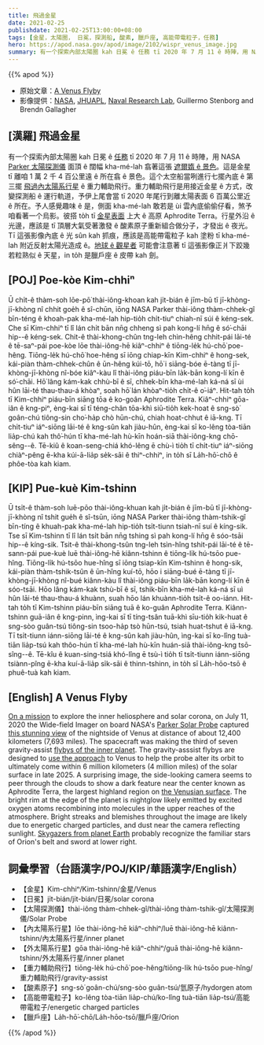 ```yaml
---
title: 飛過金星
date: 2021-02-25
publishdate: 2021-02-25T13:00:00+08:00
tags: [金星，太陽圈， 日冕，探測船, 酸素, 臘戶座, 高能帶電粒子，任務]
hero: https://apod.nasa.gov/apod/image/2102/wispr_venus_image.jpg
summary: 有一个探索內部太陽圈 kah 日冕 ê 任務 tī 2020 年 7 月 11 ê 時陣，用 NASA Parker 太陽探測儀面頂 ê 闊幅 kha-mé-lah 翕著這个遮爾媠 ê 景色。
---
```


{{% apod %}}

- 原始文章：[A Venus Flyby](https://apod.nasa.gov/apod/ap210224.html)
- 影像提供：[NASA][NASA], [JHUAPL][JHUAPL], [Naval Research Lab][Naval Research Lab], Guillermo Stenborg and Brendn Gallagher


## [漢羅] 飛過金星

有一个探索內部太陽圈 kah 日冕 ê [任務][On a mission] tī 2020 年 7 月 11 ê 時陣，用 NASA [Parker 太陽探測儀][Parker Solar Probe] 面頂 ê 闊幅 kha-mé-lah 翕著這張 [遮爾媠 ê 景色][this stunning view]。這是金星 tī 離咱 1 萬 2 千 4 百公里遠 ê 所在翕 ê 景色。這个太空船當咧進行七擺內底 ê 第三擺 [飛過內太陽系行星][flybys of the inner planet] ê 重力輔助飛行。重力輔助飛行是用接近金星 ê 方式，改變探測船 ê 運行軌道，予伊上尾會當 tī 2020 年尾行到離太陽表面 6 百萬公里近 ê 所在。予人感覺趣味 ê 是，側面 kha-mé-lah 敢若是 ùi 雲內底偷偷仔看，煞予咱看著一个烏影。彼搭 to̍h tī [金星表面][the Venusian surface] 上大 ê 高原 Aphrodite Terra。行星外沿 ê 光邊，應該是 tī 頂層大氣受著激發 ê 酸素原子重新組合做分子，才發出 ê 夜光。Tī 這張影像內底 ê 光 sûn kah 抓痕，應該是高能帶電粒子 kah 塗粉 tī kha-mé-lah 附近反射太陽光造成 ê。[地球 ê 觀星者][Skygazers from planet Earth] 可能會注意著 tī 這張影像正爿下跤幾若粒熟似 ê 天星，in to̍h 是臘戶座 ê 皮帶 kah 劍。

## [POJ] Poe-kòe Kim-chhiⁿ

Ū chi̍t-ê thàm-soh lōe-pō͘ thài-iông-khoan kah ji̍t-bián ê jīm-bū tī jī-khòng-jī-khòng nî chhit goe̍h ê sî-chūn, iōng NASA Parker thài-iông thàm-chhek-gî bīn-téng ê khoah-pak kha-mé-lah hip-tio̍h chi̍t-tiuⁿ chiah-nī súi ê kéng-sek. Che sī Kim-chhiⁿ tī lî lán chi̍t bān nn̄g chheng sì pah kong-lí hn̄g ê só͘-chāi hip--ê kéng-sek. Chit-ê thài-khong-chûn tng-leh chìn-hêng chhit-pái lāi-té ê tē-saⁿ-pái poe-kòe lōe thài-iông-hē kiâⁿ-chhiⁿ ê tiōng-le̍k hú-chō͘ poe-hêng. Tiōng-le̍k hú-chō͘ hoe-hêng sī iōng chiap-kīn Kim-chhiⁿ ê hong-sek, kái-piàn thàm-chhek-chûn ê ūn-hêng kúi-tō, hō͘ i siāng-bóe ē-tàng tī jī-khòng-jī-khòng nî-bóe kiâⁿ-kàu lî thài-iông piáu-bīn la̍k-bān kong-lí kīn ê só͘-chāi. Hō͘ lâng kám-kak chhù-bī ê sī, chhek-bīn kha-mé-lah ká-ná sī ùi hûn lāi-té thau-thau-á khòaⁿ, soah hō͘ lán khòaⁿ-tio̍h chi̍t-ê o͘-iáⁿ. Hit-tah to̍h tī Kim-chhiⁿ piáu-bīn siāng tōa ê ko-goân Aphrodite Terra. Kiâⁿ-chhiⁿ gōa-iân ê kng-piⁿ, èng-kai sī tī téng-chân tōa-khì siū-tio̍h kek-hoat ê sng-sò͘ goân-chú tiông-sin cho͘-ha̍p chò hūn-chú, chiah hoat-chhut ê iā-kng. Tī chi̍t-tiuⁿ iáⁿ-siōng lāi-té ê kng-sûn kah jiàu-hûn, èng-kai sī ko-lêng tòa-tiān lia̍p-chú kah thô͘-hún tī kha-mé-lah hù-kīn hoán-siā thài-iông-kng chō-sêng--ê. Tē-kiû ê koan-seng-chiá khó-lêng ē chù-ì tio̍h tī chi̍t-tiuⁿ iáⁿ-siōng chiàⁿ-pêng ē-kha kúi-ā-lia̍p se̍k-sāi ê thiⁿ-chhiⁿ, in to̍h sī La̍h-hō͘-chō ê phôe-tòa kah kiam.


## [KIP] Pue-kuè Kim-tshinn

Ū tsi̍t-ê thàm-soh luē-pōo thài-iông-khuan kah ji̍t-bián ê jīm-bū tī jī-khòng-jī-khòng nî tshit gue̍h ê sî-tsūn, iōng NASA Parker thài-iông thàm-tshik-gî bīn-tíng ê khuah-pak kha-mé-lah hip-tio̍h tsi̍t-tiunn tsiah-nī suí ê kíng-sik. Tse sī Kim-tshinn tī lî lán tsi̍t bān nn̄g tshing sì pah kong-lí hn̄g ê sóo-tsāi hip--ê kíng-sik. Tsit-ê thài-khong-tsûn tng-leh tsìn-hîng tshit-pái lāi-té ê tē-sann-pái pue-kuè luē thài-iông-hē kiânn-tshinn ê tiōng-li̍k hú-tsōo pue-hîng. Tiōng-li̍k hú-tsōo hue-hîng sī iōng tsiap-kīn Kim-tshinn ê hong-sik, kái-piàn thàm-tshik-tsûn ê ūn-hîng kuí-tō, hōo i siāng-bué ē-tàng tī jī-khòng-jī-khòng nî-bué kiânn-kàu lî thài-iông piáu-bīn la̍k-bān kong-lí kīn ê sóo-tsāi. Hōo lâng kám-kak tshù-bī ê sī, tshik-bīn kha-mé-lah ká-ná sī uì hûn lāi-té thau-thau-á khuànn, suah hōo lán khuànn-tio̍h tsi̍t-ê oo-iánn. Hit-tah to̍h tī Kim-tshinn piáu-bīn siāng tuā ê ko-guân Aphrodite Terra. Kiânn-tshinn guā-iân ê kng-pinn, ìng-kai sī tī tíng-tsân tuā-khì sīu-tio̍h kik-huat ê sng-sòo guân-tsú tiông-sin tsoo-ha̍p tsò hūn-tsú, tsiah huat-tshut ê iā-kng. Tī tsi̍t-tiunn iánn-siōng lāi-té ê kng-sûn kah jiàu-hûn, ìng-kai sī ko-lîng tuà-tiān lia̍p-tsú kah thôo-hún tī kha-mé-lah hù-kīn huán-siā thài-iông-kng tsō-sîng--ê. Tē-kîu ê kuan-sing-tsiá khó-lîng ē tsù-ì tio̍h tī tsi̍t-tiunn iánn-siōng tsiànn-pîng ē-kha kuí-ā-lia̍p si̍k-sāi ê thinn-tshinn, in to̍h sī La̍h-hōo-tsō ê phuê-tuà kah kiam.



## [English] A Venus Flyby

[On a mission][On a mission] to explore the inner heliosphere and solar corona, on July 11, 2020 the Wide-field Imager on board NASA's [Parker Solar Probe][Parker Solar Probe] captured [this stunning view][this stunning view] of the nightside of Venus at distance of about 12,400 kilometers (7,693 miles). The spacecraft was making the third of seven gravity-assist [flybys of the inner planet][flybys of the inner planet]. The gravity-asssist flybys are designed to [use the approach][use the approach] to Venus to help the probe alter its orbit to ultimately come within 6 million kilometers (4 million miles) of the solar surface in late 2025. A surprising image, the side-looking camera seems to peer through the clouds to show a dark feature near the center known as Aphrodite Terra, the largest highland region on [the Venusian surface][the Venusian surface]. The bright rim at the edge of the planet is nightglow likely emitted by excited oxygen atoms recombining into molecules in the upper reaches of the atmosphere. Bright streaks and blemishes throughout the image are likely due to energetic charged particles, and dust near the camera reflecting sunlight. [Skygazers from planet Earth][Skygazers from planet Earth] probably recognize the familiar stars of Orion's belt and sword at lower right.


## 詞彙學習（台語漢字/POJ/KIP/華語漢字/English）

- 【金星】Kim-chhiⁿ/Kim-tshinn/金星/Venus
- 【日冕】ji̍t-bián/ji̍t-bián/日冕/solar corona
- 【太陽探測儀】thài-iông thàm-chhek-gî/thài-iông thàm-tshik-gî/太陽探測儀/Solar Probe
- 【內太陽系行星】lōe thài-iông-hē kiâⁿ-chhiⁿ/luē thài-iông-hē kiânn-tshinn/內太陽系行星/inner planet
- 【外太陽系行星】gōa thài-iông-hē kiâⁿ-chhiⁿ/guā thài-iông-hē kiânn-tshinn/外太陽系行星/inner planet
- 【重力輔助飛行】tiōng-le̍k hú-chō͘ poe-hêng/tiōng-li̍k hú-tsōo pue-hîng/重力輔助飛行/gravity-assist
- 【酸素原子】sng-sò͘ goân-chú/sng-sòo guân-tsú/氫原子/hydorgen atom
- 【高能帶電粒子】ko-lêng tòa-tiān lia̍p-chú/ko-lîng tuà-tiān lia̍p-tsú/高能帶電粒子/energetic charged particles
- 【臘戶座】La̍h-hō͘-chō/La̍h-hōo-tsō/臘戶座/Orion

{{% /apod %}}

[NASA]: https://www.nasa.gov/
[JHUAPL]: https://www.jhuapl.edu/
[Naval Research Lab]: https://www.nrl.navy.mil/
[On a mission]: https://apod.nasa.gov/apod/ap191209.html
[Parker Solar Probe]: https://www.nasa.gov/content/goddard/parker-solar-probe
[this stunning view]: https://www.nasa.gov/feature/goddard/2021/parker-solar-probe-offers-a-stunning-view-of-venus
[flybys of the inner planet]: https://blogs.nasa.gov/parkersolarprobe/2021/02/19/parker-solar-probe-primed-for-fourth-venus-flyby/
[use the approach]: https://solarsystem.nasa.gov/basics/primer/
[the Venusian surface]: https://blogs.nasa.gov/parkersolarprobe/2021/02/19/parker-solar-probe-primed-for-fourth-venus-flyby/
[Skygazers from planet Earth]: https://apod.nasa.gov/apod/ap201225.html
